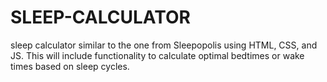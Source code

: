 # SLEEP-CALCULATOR
 sleep calculator similar to the one from Sleepopolis using HTML, CSS, and JS. This will include functionality to calculate optimal bedtimes or wake times based on sleep cycles.
